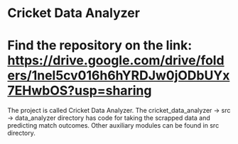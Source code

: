 # Cricket Data Analyzer

# Find the repository on the link: https://drive.google.com/drive/folders/1nel5cv016h6hYRDJw0jODbUYx7EHwbOS?usp=sharing

The project is called Cricket Data Analyzer. The cricket_data_analyzer -> src -> data_analyzer directory has code for taking the scrapped data and predicting match outcomes. Other auxiliary modules can be found in src directory. 
